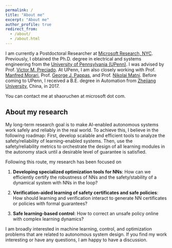 ```yaml
---
permalink: /
title: "About me"
excerpt: "About me"
author_profile: true
redirect_from: 
  - /about/
  - /about.html
---
```


I am currently a Postdoctoral Researcher at [Microsoft Research, NYC](https://www.microsoft.com/en-us/research/lab/microsoft-research-new-york/). Previously, I obtained the Ph.D. degree in electrical and systems engineering from the [University of Pennsylvania (UPenn)](https://www.upenn.edu/). I was advised by Prof. [Victor M. Preciado](https://sites.google.com/site/victormpreciado/). At UPenn, I am also closely working with Prof. [Manfred Morari](https://directory.seas.upenn.edu/manfred-morari/), Prof. [George J. Pappas](https://www.georgejpappas.org/index.html), and Prof. [Nikolai Matni](https://nikolaimatni.github.io/). Before coming to UPenn, I received a B.E. degree in Automation from [Zhejiang University](https://www.zju.edu.cn/english/), China, in 2017.

You can contact me at shaoruchen at microsoft dot com. 

## About my research
My long-term research goal is to make AI-enabled autonomous systems work safely and reliably in the real world. To achieve this, I believe in the following roadmap: First, develop scalable and efficient tools to analyze the safety/reliability of learning-enabled systems. Then, use the safety/reliability metrics to orchestrate the design of all learning modules in the autonomy stack until a desirable level of guarantee is satisfied. 

Following this route, my research has been focused on

1. **Developing specialized optimization tools for NNs**: How can we efficiently certify the robustness of NNs and the safety/stability of a dynamical system with NNs in the loop? 

2. **Verification-aided learning of safety certificates and safe policies**: How should learning and verification interact to generate NN certificates or policies with formal guarantees?

3. **Safe learning-based control**: How to correct an unsafe policy online with complex learning dynamics? 

I am broadly interested in machine learning, control, and optimization problems that are related to autonomous system design. If you find my work interesting or have any questions, I am happy to have a discussion. 

